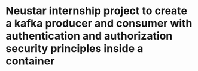 # Neustar internship project to create a kafka producer and consumer with authentication and authorization security principles inside a container
